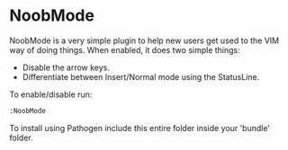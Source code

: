 NoobMode
========

NoobMode is a very simple plugin to help new users get used to the VIM way of doing things. When enabled, it does two simple things:

* Disable the arrow keys.
* Differentiate between Insert/Normal mode using the StatusLine.

To enable/disable run:

```bash
:NoobMode
```

To install using Pathogen include this entire folder inside your 'bundle' folder.
